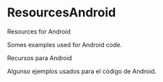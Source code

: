# ResourcesAndroid

Resources for Android

Somes examples used for Android code.

Recursos para Android

Algunso ejemplos usados para el código de Android.

